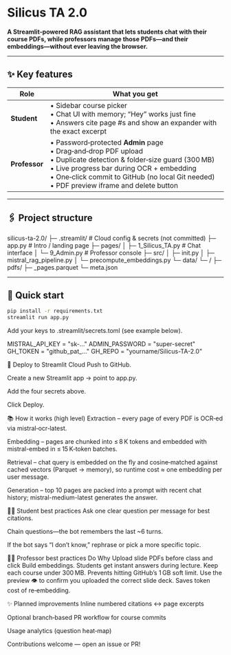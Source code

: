 Silicus TA 2.0
==============

**A Streamlit‑powered RAG assistant that lets students chat with their course
PDFs, while professors manage those PDFs—and their embeddings—without ever
leaving the browser.**

---

## ✨ Key features
| Role | What you get |
|------|--------------|
| **Student** | • Sidebar course picker<br>• Chat UI with memory; “Hey” works just fine<br>• Answers cite page #s and show an expander with the exact excerpt |
| **Professor** | • Password‑protected **Admin** page<br>• Drag‑and‑drop PDF upload<br>• Duplicate detection & folder‑size guard (300 MB)<br>• Live progress bar during OCR + embedding<br>• One‑click commit to GitHub (no local Git needed)<br>• PDF preview iframe and delete button |

---

## 🖇️ Project structure

silicus-ta-2.0/
├─ .streamlit/ # Cloud config & secrets (not committed)
├─ app.py # Intro / landing page
├─ pages/
│ ├─ 1_Silicus_TA.py # Chat interface
│ └─ 9_Admin.py # Professor console
├─ src/
│ ├─ init.py
│ ├─ mistral_rag_pipeline.py
│ └─ precompute_embeddings.py
└─ data/
└─ <course>/
├─ pdfs/
├─ <course>_pages.parquet
└─ meta.json


---

## 🏁 Quick start

```bash
pip install -r requirements.txt
streamlit run app.py
```
Add your keys to .streamlit/secrets.toml (see example below).

MISTRAL_API_KEY = "sk-..."
ADMIN_PASSWORD  = "super-secret"
GH_TOKEN        = "github_pat_..."
GH_REPO         = "yourname/Silicus-TA-2.0"

🚀 Deploy to Streamlit Cloud
Push to GitHub.

Create a new Streamlit app → point to app.py.

Add the four secrets above.

Click Deploy.

📚 How it works (high level)
Extraction – every page of every PDF is OCR‑ed via mistral‑ocr‑latest.

Embedding – pages are chunked into ≤ 8 K tokens and embedded with
mistral-embed in ≤ 15 K‑token batches.

Retrieval – chat query is embedded on the fly and cosine‑matched against
cached vectors (Parquet → memory), so runtime cost ≈ one embedding per user
message.

Generation – top 10 pages are packed into a prompt with recent chat
history; mistral-medium-latest generates the answer.

🧑‍🎓 Student best practices
Ask one clear question per message for best citations.

Chain questions—the bot remembers the last ~6 turns.

If the bot says “I don’t know,” rephrase or pick a more specific topic.

🧑‍🏫 Professor best practices
Do	Why
Upload slide PDFs before class and click Build embeddings.	Students get instant answers during lecture.
Keep each course under 300 MB.	Prevents hitting GitHub’s 1 GB soft limit.
Use the preview 👁️ to confirm you uploaded the correct slide deck.	Saves token cost of re‑embedding.

✨ Planned improvements
Inline numbered citations ↔ page excerpts

Optional branch‑based PR workflow for course commits

Usage analytics (question heat‑map)

Contributions welcome — open an issue or PR!
